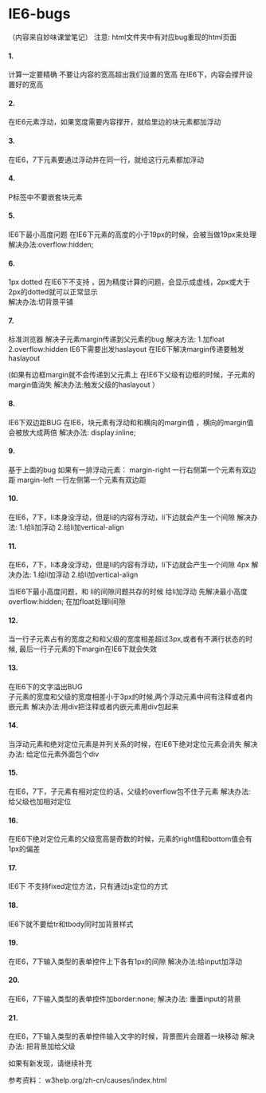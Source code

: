 IE6-bugs
========
（内容来自妙味课堂笔记）
注意: html文件夹中有对应bug重现的html页面

#### 1.
计算一定要精确 不要让内容的宽高超出我们设置的宽高
在IE6下，内容会撑开设置好的宽高

#### 2.
在IE6元素浮动，如果宽度需要内容撑开，就给里边的块元素都加浮动

#### 3.
在IE6，7下元素要通过浮动并在同一行，就给这行元素都加浮动

#### 4. 
P标签中不要嵌套块元素

#### 5.
IE6下最小高度问题
在IE6下元素的高度的小于19px的时候，会被当做19px来处理
解决办法:overflow:hidden;

#### 6. 
1px dotted 在IE6下不支持 ，因为精度计算的问题，会显示成虚线，2px或大于2px的dotted就可以正常显示  
解决办法:切背景平铺

#### 7.
标准浏览器 解决子元素margin传递到父元素的bug 
解决方法: 
1.加float  
2.overflow:hidden IE6下需要出发haslayout
在IE6下解决margin传递要触发haslayout
 
(如果有边框margin就不会传递到父元素上 
在IE6下父级有边框的时候，子元素的margin值消失
解决办法:触发父级的haslayout ）

#### 8.
IE6下双边距BUG
在IE6，块元素有浮动和和横向的margin值 ，横向的margin值会被放大成两倍
解决办法: display:inline;

#### 9.
基于上面的bug
如果有一排浮动元素：
margin-right 一行右侧第一个元素有双边距
margin-left 一行左侧第一个元素有双边距

#### 10.
在IE6，7下，li本身没浮动，但是li的内容有浮动，li下边就会产生一个间隙
解决办法:
  1.给li加浮动
  2.给li加vertical-align

#### 11.
在IE6，7下，li本身没浮动，但是li的内容有浮动，li下边就会产生一个间隙 4px
解决办法:
1.给li加浮动
2.给li加vertical-align
 
当IE6下最小高度问题，和 li的间隙问题共存的时候 给li加浮动
先解决最小高度 overflow:hidden; 在加float处理li间隙

#### 12.
当一行子元素占有的宽度之和和父级的宽度相差超过3px,或者有不满行状态的时候,
最后一行子元素的下margin在IE6下就会失效

#### 13.
在IE6下的文字溢出BUG     
子元素的宽度和父级的宽度相差小于3px的时候,两个浮动元素中间有注释或者内嵌元素
解决办法:用div把注释或者内嵌元素用div包起来 


#### 14.
当浮动元素和绝对定位元素是并列关系的时候，在IE6下绝对定位元素会消失
解决办法:
给定位元素外面包个div


#### 15.
在IE6，7下，子元素有相对定位的话，父级的overflow包不住子元素
解决办法: 给父级也加相对定位

#### 16.
在IE6下绝对定位元素的父级宽高是奇数的时候，元素的right值和bottom值会有1px的偏差

#### 17.
IE6下 不支持fixed定位方法，只有通过js定位的方式

#### 18.
IE6下就不要给tr和tbody同时加背景样式

#### 19.
在IE6，7下输入类型的表单控件上下各有1px的间隙
解决办法:给input加浮动
 

#### 20.
在IE6，7下输入类型的表单控件加border:none;
解决办法: 重置input的背景

#### 21.
在IE6，7下输入类型的表单控件输入文字的时候，背景图片会跟着一块移动
解决办法: 把背景加给父级

如果有新发现，请继续补充

参考资料：
w3help.org/zh-cn/causes/index.html

